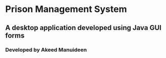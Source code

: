 # Prison Management System

## A desktop application developed using Java GUI forms

### Developed by Akeed Manuideen




